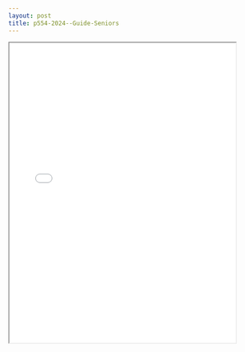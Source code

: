 ```yaml
---
layout: post
title: p554-2024--Guide-Seniors
---
```


<div class="pdf-container">
<iframe src="/ea//_pdf-2-md/p554-2024--Guide-Seniors.pdf" height="600" width="90%" allowFullScreen="true"></iframe>
</div>

